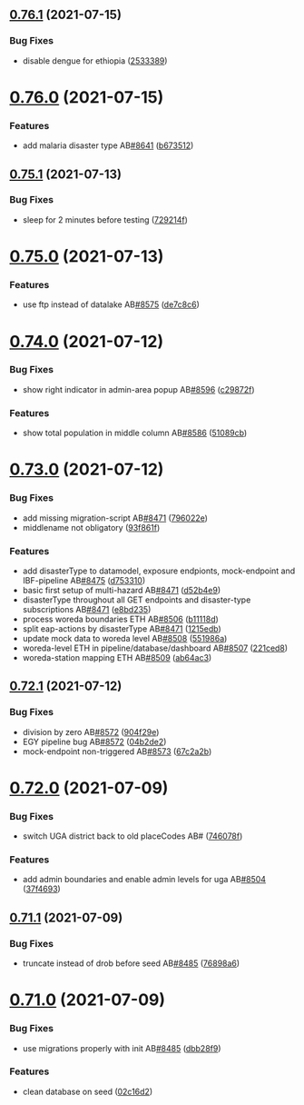 ## [0.76.1](https://github.com/rodekruis/IBF-system/compare/v0.76.0...v0.76.1) (2021-07-15)


### Bug Fixes

* disable dengue for ethiopia ([2533389](https://github.com/rodekruis/IBF-system/commit/2533389e4c3ca1760a861142f5c461c8661ebace))



# [0.76.0](https://github.com/rodekruis/IBF-system/compare/v0.75.1...v0.76.0) (2021-07-15)


### Features

* add malaria disaster type AB[#8641](https://github.com/rodekruis/IBF-system/issues/8641) ([b673512](https://github.com/rodekruis/IBF-system/commit/b673512a33b59c25a7c77add08c886d31657ff0e))



## [0.75.1](https://github.com/rodekruis/IBF-system/compare/v0.75.0...v0.75.1) (2021-07-13)


### Bug Fixes

* sleep for 2 minutes before testing ([729214f](https://github.com/rodekruis/IBF-system/commit/729214fbbf57c6dde423a49ac890baa176dd271e))



# [0.75.0](https://github.com/rodekruis/IBF-system/compare/v0.74.0...v0.75.0) (2021-07-13)


### Features

* use ftp instead of datalake AB[#8575](https://github.com/rodekruis/IBF-system/issues/8575) ([de7c8c6](https://github.com/rodekruis/IBF-system/commit/de7c8c61f39339e2eaaca371e6f0048b8aa761e9))



# [0.74.0](https://github.com/rodekruis/IBF-system/compare/v0.73.0...v0.74.0) (2021-07-12)


### Bug Fixes

* show right indicator in admin-area popup AB[#8596](https://github.com/rodekruis/IBF-system/issues/8596) ([c29872f](https://github.com/rodekruis/IBF-system/commit/c29872f11c8bef72a9162e345b51b5f6fd1611d0))


### Features

* show total population in middle column AB[#8586](https://github.com/rodekruis/IBF-system/issues/8586) ([51089cb](https://github.com/rodekruis/IBF-system/commit/51089cb54810a4a17a9281992928e6394586c28f))



# [0.73.0](https://github.com/rodekruis/IBF-system/compare/v0.72.1...v0.73.0) (2021-07-12)


### Bug Fixes

* add missing migration-script AB[#8471](https://github.com/rodekruis/IBF-system/issues/8471) ([796022e](https://github.com/rodekruis/IBF-system/commit/796022e2b7b09c1b279709ec2f772a4feb68cda2))
* middlename not obligatory ([93f861f](https://github.com/rodekruis/IBF-system/commit/93f861f5a3b1e1daa285ac84c02690a33d4fccbd))


### Features

* add disasterType to datamodel, exposure endpionts, mock-endpoint and IBF-pipeline AB[#8475](https://github.com/rodekruis/IBF-system/issues/8475) ([d753310](https://github.com/rodekruis/IBF-system/commit/d753310238814e0c67f64f0b4bc2565f9e5ca160))
* basic first setup of multi-hazard AB[#8471](https://github.com/rodekruis/IBF-system/issues/8471) ([d52b4e9](https://github.com/rodekruis/IBF-system/commit/d52b4e98d31b4ddfa21d3996d5ecb9978f014c7f))
* disasterType throughout all GET endpoints and disaster-type subscriptions AB[#8471](https://github.com/rodekruis/IBF-system/issues/8471) ([e8bd235](https://github.com/rodekruis/IBF-system/commit/e8bd23557bc9867b8484d9d58ba70139b870644c))
* process woreda boundaries ETH AB[#8506](https://github.com/rodekruis/IBF-system/issues/8506) ([b11118d](https://github.com/rodekruis/IBF-system/commit/b11118d6b65b54bf1d5c5cfb1e8c27a414f5cdc7))
* split eap-actions by disasterType AB[#8471](https://github.com/rodekruis/IBF-system/issues/8471) ([1215edb](https://github.com/rodekruis/IBF-system/commit/1215edb8bb702da85211bc79fc8ce7b922357307))
* update mock data to woreda level AB[#8508](https://github.com/rodekruis/IBF-system/issues/8508) ([551986a](https://github.com/rodekruis/IBF-system/commit/551986ad2189bbc02deb77e7b1edcb68da1dea98))
* woreda-level ETH in pipeline/database/dashboard AB[#8507](https://github.com/rodekruis/IBF-system/issues/8507) ([221ced8](https://github.com/rodekruis/IBF-system/commit/221ced80f71c80c2c78af21413427965472ea7cf))
* woreda-station mapping ETH AB[#8509](https://github.com/rodekruis/IBF-system/issues/8509) ([ab64ac3](https://github.com/rodekruis/IBF-system/commit/ab64ac34aba49b33be0a82b075de9dc02597dbe6))



## [0.72.1](https://github.com/rodekruis/IBF-system/compare/v0.72.0...v0.72.1) (2021-07-12)


### Bug Fixes

* division by zero AB[#8572](https://github.com/rodekruis/IBF-system/issues/8572) ([904f29e](https://github.com/rodekruis/IBF-system/commit/904f29eae78c3cbf24fd2a02bb94203a9931742d))
* EGY pipeline bug AB[#8572](https://github.com/rodekruis/IBF-system/issues/8572) ([04b2de2](https://github.com/rodekruis/IBF-system/commit/04b2de2ade3a4ab6ec4107b8c735985b7952afec))
* mock-endpoint non-triggered AB[#8573](https://github.com/rodekruis/IBF-system/issues/8573) ([67c2a2b](https://github.com/rodekruis/IBF-system/commit/67c2a2bea99b78495c323ffb96b6e0805cc686bf))



# [0.72.0](https://github.com/rodekruis/IBF-system/compare/v0.71.1...v0.72.0) (2021-07-09)


### Bug Fixes

* switch UGA district back to old placeCodes AB# ([746078f](https://github.com/rodekruis/IBF-system/commit/746078fdcf9feb2870d6958ea4d3c924f6e9088e))


### Features

* add admin boundaries and enable admin levels for uga AB[#8504](https://github.com/rodekruis/IBF-system/issues/8504) ([37f4693](https://github.com/rodekruis/IBF-system/commit/37f4693cacdcf71d1f46187e01707b849ea7b69c))



## [0.71.1](https://github.com/rodekruis/IBF-system/compare/v0.71.0...v0.71.1) (2021-07-09)


### Bug Fixes

* truncate instead of drob before seed AB[#8485](https://github.com/rodekruis/IBF-system/issues/8485) ([76898a6](https://github.com/rodekruis/IBF-system/commit/76898a684a57af29bff97c95797b246c3c19c271))



# [0.71.0](https://github.com/rodekruis/IBF-system/compare/v0.70.0...v0.71.0) (2021-07-09)


### Bug Fixes

* use migrations properly with init AB[#8485](https://github.com/rodekruis/IBF-system/issues/8485) ([dbb28f9](https://github.com/rodekruis/IBF-system/commit/dbb28f9e00033662b41d98220052d184a2ec0895))


### Features

* clean database on seed ([02c16d2](https://github.com/rodekruis/IBF-system/commit/02c16d20a6d5cb43783c1d29fc7044b8ae9deecf))



